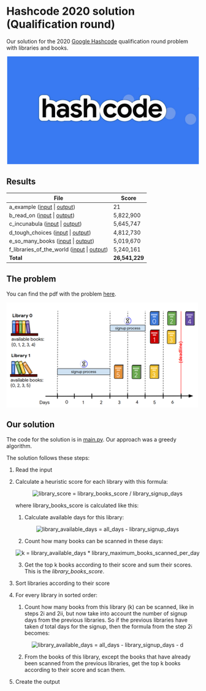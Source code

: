 # Hashcode 2020 solution (Qualification round)
Our solution for the 2020 [Google Hashcode](https://codingcompetitions.withgoogle.com/hashcode) qualification round problem with libraries and books.

<p align="center">
<img src="/images/hashcode.jpg" alt="Hashcode Logo" width="500"/>
</p>


## Results

| File  | Score |
| ------------- | ------------- |
| a_example ([input](inputs/a_example.txt) \| [output](outputs/a_example.out)) | 21 |
| b_read_on ([input](inputs/b_read_on.txt) \| [output](outputs/b_read_on.out)) | 5,822,900 |
| c_incunabula ([input](inputs/c_incunabula.txt) \| [output](outputs/c_incunabula.out)) | 5,645,747 |
| d_tough_choices ([input](inputs/d_tough_choices.txt) \| [output](outputs/d_tough_choices.out)) | 4,812,730 |
| e_so_many_books ([input](inputs/e_so_many_books.txt) \| [output](outputs/e_so_many_books.out)) | 5,019,670 |
| f_libraries_of_the_world ([input](inputs/f_libraries_of_the_world.txt) \| [output](outputs/f_libraries_of_the_world.out)) | 5,240,161 |
| **Total** | **26,541,229** |


## The problem

You can find the pdf with the problem [here](hashcode_2020_online_qualification_round.pdf).

<img src="/images/hashcode_2020_problem.png" alt="Hashcode 2020 problem" width="500"/>


## Our solution

The code for the solution is in [main.py](main.py). Our approach was a greedy algorithm.

The solution follows these steps:

1. Read the input
2. Calculate a heuristic score for each library with this formula:

   
   <p align="center">
   <img src="https://latex.codecogs.com/svg.latex?\Large&space;library\_score=\frac{library\_books\_score}{library\_signup\_days}" title="library_score = library_books_score / library_signup_days" />
   </p>  

   where library_books_score is calculated like this:

   1. Calculate available days for this library:

   <p align="center">
   <img src="https://latex.codecogs.com/svg.latex?\Large&space;library\_available\_days=all\_days-library\_signup\_days" title="library_available_days = all_days - library_signup_days" />
   </p>

   2. Count how many books can be scanned in these days:

   <p align="center">
   <img src="https://latex.codecogs.com/svg.latex?\Large&space;k=library\_available\_days&space;\times&space;library\_maximum\_books\_scanned\_per\_day" title="k = library_available_days * library_maximum_books_scanned_per_day" />
   </p>

   3. Get the top k books according to their score and sum their scores. This is the *library_books_score*.

3. Sort libraries according to their score
4. For every library in sorted order:
   1. Count how many books from this library (k) can be scanned, like in steps 2i and 2ii, but now take into account the number of signup days from the previous libraries. So if the previous libraries have taken *d* total days for the signup, then the formula from the step 2i becomes:
   <p align="center">
   <img src="https://latex.codecogs.com/svg.latex?\Large&space;library\_available\_days=all\_days-library\_signup\_days-d" title="library_available_days = all_days - library_signup_days - d" />
   </p>
   
   2. From the books of this library, except the books that have already been scanned from the previous libraries, get the top k books according to their score and scan them.

5. Create the output



